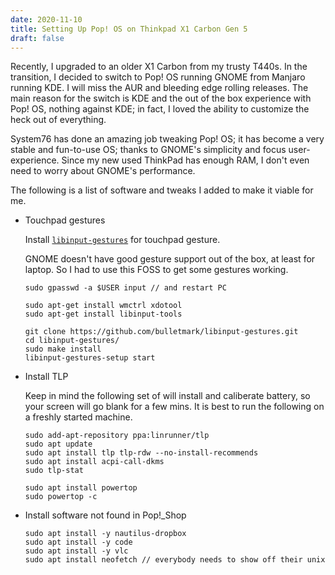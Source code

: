```yaml
---
date: 2020-11-10
title: Setting Up Pop! OS on Thinkpad X1 Carbon Gen 5
draft: false
---
```


Recently, I upgraded to an older X1 Carbon from my trusty T440s. In the transition, I decided to switch to Pop! OS running GNOME from Manjaro running KDE. I will miss the AUR and bleeding edge rolling releases. The main reason for the switch is KDE and the out of the box experience with Pop! OS, nothing against KDE; in fact, I loved the ability to customize the heck out of everything.

System76 has done an amazing job tweaking Pop! OS; it has become a very stable and fun-to-use OS; thanks to GNOME's simplicity and focus user-experience. Since my new used ThinkPad has enough RAM, I don't even need to worry about GNOME's performance.

The following is a list of software and tweaks I added to make it viable for me.
	
* Touchpad gestures
		
	Install [`libinput-gestures`](https://github.com/bulletmark/libinput-gestures) for touchpad gesture.

	GNOME doesn't have good gesture support out of the box, at least for laptop. So I had to use this FOSS to get some gestures working.

	```
	sudo gpasswd -a $USER input // and restart PC

	sudo apt-get install wmctrl xdotool
	sudo apt-get install libinput-tools

	git clone https://github.com/bulletmark/libinput-gestures.git
	cd libinput-gestures/
	sudo make install
	libinput-gestures-setup start
  ```

* Install TLP

	Keep in mind the following set of will install and caliberate battery, so your screen will go blank for a few mins. It is best to run the following on a freshly started machine.

	```
	sudo add-apt-repository ppa:linrunner/tlp
	sudo apt update
	sudo apt install tlp tlp-rdw --no-install-recommends
	sudo apt install acpi-call-dkms
	sudo tlp-stat

	sudo apt install powertop
	sudo powertop -c
  ```
	
* Install software not found in Pop!_Shop

	```
	sudo apt install -y nautilus-dropbox
	sudo apt install -y code
	sudo apt install -y vlc
	sudo apt install neofetch // everybody needs to show off their unix
  ```